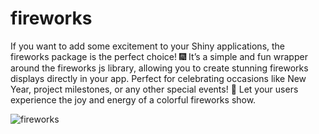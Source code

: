 # fireworks
If you want to add some excitement to your Shiny applications, the fireworks package is the perfect choice! 🎆 It’s a simple and fun wrapper around the fireworks js library, allowing you to create stunning fireworks displays directly in your app. Perfect for celebrating occasions like New Year, project milestones, or any other special events! 🎉 Let your users experience the joy and energy of a colorful fireworks show.

![fireworks](https://github.com/user-attachments/assets/60ad632c-1de9-4454-874c-a03e4dbe4e12)
